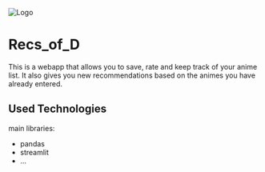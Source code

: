 
![Logo](https://dev-to-uploads.s3.amazonaws.com/uploads/articles/th5xamgrr6se0x5ro4g6.png)


# Recs_of_D

This is a webapp that allows you to save, rate and keep track of your anime list. It also gives you new recommendations based on the animes you have already entered.


## Used Technologies
main libraries: 
- pandas
- streamlit
- ... 
